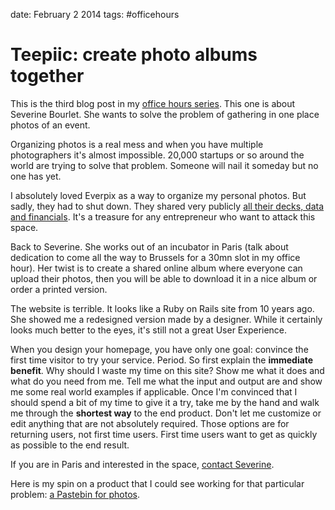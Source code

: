 date: February 2 2014
tags: #officehours

# Teepiic: create photo albums together 

This is the third blog post in my [office hours series](Brussels-office-hours-January-2014).
This one is about Severine Bourlet. She wants to solve the problem of gathering in one place photos of an event.

Organizing photos is a real mess and when you have multiple photographers it's almost impossible. 20,000 startups or so around the world are trying to solve that problem. Someone will nail it someday but no one has yet. 

I absolutely loved Everpix as a way to organize my personal photos. But sadly, they had to shut down. They shared very publicly [all their decks, data and financials](https://github.com/everpix/Everpix-Intelligence). It's a treasure for any entrepreneur who want to attack this space. 

Back to Severine. She works out of an incubator in Paris (talk about dedication to come all the way to Brussels for a 30mn slot in my office hour). Her twist is to create a shared online album where everyone can upload their photos, then you will be able to download it in a nice album or order a printed version. 

The website is terrible. It looks like a Ruby on Rails site from 10 years ago. She showed me a redesigned version made by a designer. While it certainly looks much better to the eyes, it's still not a great User Experience. 

When you design your homepage, you have only one goal: convince the first time visitor to try your service. Period. So first explain the **immediate benefit**. Why should I waste my time on this site? Show me what it does and what do you need from me. Tell me what the input and output are and show me some real world examples if applicable. Once I'm convinced that I should spend a bit of my time to give it a try, take me by the hand and walk me through the **shortest way** to the end product. Don't let me customize or edit anything that are not absolutely required. Those options are for returning users, not first time users. First time users want to get as quickly as possible to the end result. 

If you are in Paris and interested in the space, [contact Severine](https://twitter.com/intent/tweet?status=%40teepiic%20). 

Here is my spin on a product that I could see working for that particular problem: [a Pastebin for photos](pastebin-for-photos). 
